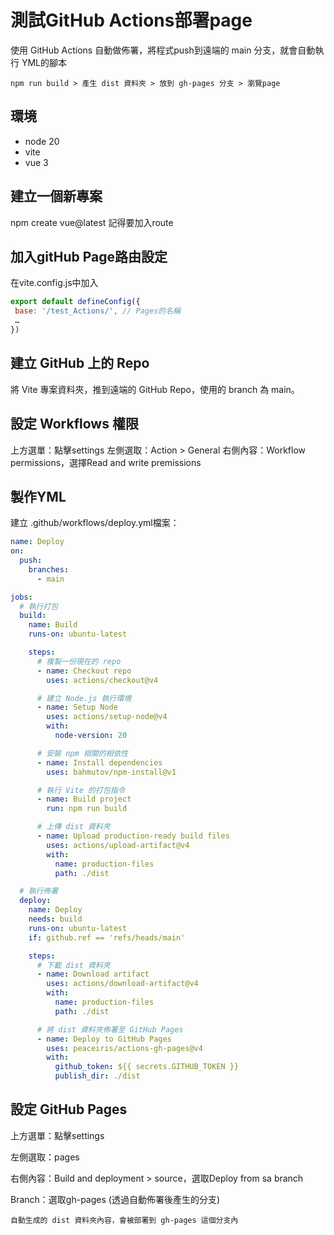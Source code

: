 # 測試GitHub Actions部署page


使用 GitHub Actions 自動做佈署，將程式push到遠端的 main 分支，就會自動執行 YML的腳本
```
npm run build > 產生 dist 資料夾 > 放到 gh-pages 分支 > 瀏覽page
```

## 環境
- node 20
- vite
- vue 3

## 建立一個新專案
npm create vue@latest
記得要加入route

## 加入gitHub Page路由設定
在vite.config.js中加入
```javascript
export default defineConfig({
 base: '/test_Actions/', // Pages的名稱
 …
})
```

## 建立 GitHub 上的 Repo
將 Vite 專案資料夾，推到遠端的 GitHub Repo，使用的 branch 為 main。

## 設定 Workflows 權限
上方選單：點擊settings
左側選取：Action > General
右側內容：Workflow permissions，選擇Read and write premissions

## 製作YML
建立 .github/workflows/deploy.yml檔案：
```yml
name: Deploy
on:
  push:
    branches:
      - main

jobs:
  # 執行打包
  build:
    name: Build
    runs-on: ubuntu-latest

    steps:
      # 複製一份現在的 repo
      - name: Checkout repo
        uses: actions/checkout@v4

      # 建立 Node.js 執行環境
      - name: Setup Node
        uses: actions/setup-node@v4
        with:
          node-version: 20

      # 安裝 npm 相關的相依性
      - name: Install dependencies
        uses: bahmutov/npm-install@v1

      # 執行 Vite 的打包指令
      - name: Build project
        run: npm run build

      # 上傳 dist 資料夾
      - name: Upload production-ready build files
        uses: actions/upload-artifact@v4
        with:
          name: production-files
          path: ./dist

  # 執行佈署
  deploy:
    name: Deploy
    needs: build
    runs-on: ubuntu-latest
    if: github.ref == 'refs/heads/main'

    steps:
      # 下載 dist 資料夾
      - name: Download artifact
        uses: actions/download-artifact@v4
        with:
          name: production-files
          path: ./dist

      # 將 dist 資料夾佈署至 GitHub Pages
      - name: Deploy to GitHub Pages
        uses: peaceiris/actions-gh-pages@v4
        with:
          github_token: ${{ secrets.GITHUB_TOKEN }}
          publish_dir: ./dist
```

## 設定 GitHub Pages
上方選單：點擊settings

左側選取：pages

右側內容：Build and deployment > source，選取Deploy from sa branch

Branch：選取gh-pages (透過自動佈署後產生的分支)
```
自動生成的 dist 資料夾內容，會被部署到 gh-pages 這個分支內
```